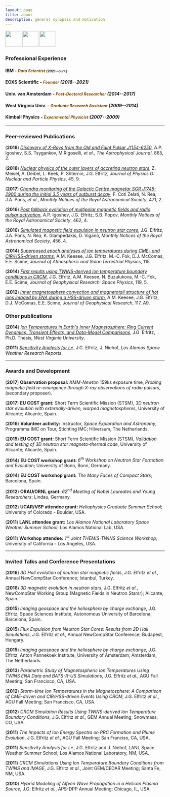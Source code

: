 ```yaml
---
layout: page
title: about
description: general synopsis and motivation
---
```


<a href="https://www.linkedin.com/in/justinelfritz/"><img src="https://mag06.github.io/linkedin_circ.svg" width="50" height="50"></a> <a href="https://www.researchgate.net/profile/Justin_Elfritz"><img src="https://mag06.github.io/ResearchGate2.png" width="50" height="50"></a> <a href="https://scholar.google.com/citations?user=TikZtJcAAAAJ&hl=en"><img src="https://mag06.github.io/google_cite1.png" width="50" height="50"></a> 

### Professional Experience

#### IBM - <span style="font-size:0.9em; font-style:italic; color:#804d00">Data Scientist</span> <span style="font-size:0.75em; font-style:italic">(2021--curr.)</span>

#### EOXS Scientific - <span style="font-size:0.9em; font-style:italic; color:#804d00">Founder</span> <span style="font-size=0.75em; font-style:italic">(2018--2021)</span>

#### Univ. van Amsterdam - <span style="font-size:0.9em; color:#804d00; font-style:italic">Post-Doctoral Researcher</span> <span style="font-size=0.75em; font-style:italic"> (2014--2017) </span>

#### West Virginia Univ. - <span style="font-size:0.9em; color:#804d00; font-style:italic">Graduate Research Assistant</span> <span style="font-size=0.75em; font-style:italic"> (2009--2014) </span>

#### Kimball Physics - <span style="font-size:0.9em; color:#804d00; font-style:italic">Experimental Physicist</span> <span style="font-size=0.75em; font-style:italic"> (2007--2009) </span>

---

### Peer-reviewed Publications

(**2018**) [*Discovery of X-Rays from the Old and Faint Pulsar J1154-6250*](https://ui.adsabs.harvard.edu/abs/2018ApJ...865..116I), A.P. Igoshev, S.S. Tsygankov, M.Rigoselli, *et al.*, *The Astrophysical Journal*, 865, 2.

(**2018**) [*Nuclear physics of the outer layers of accreting neutron stars*](https://ui.adsabs.harvard.edu/abs/2018JPhG...45i3001M), Z. Meisel, A. Deibel, L. Keek, P. Shternin, J.G. Elfritz, *Journal of Physics G: Nuclear and Particle Physics*, 45, 9. 

(**2017**) [*Chandra monitoring of the Galactic Centre magnetar SGR J1745-2900 during the initial 3.5 years of outburst decay*](https://ui.adsabs.harvard.edu/abs/2017MNRAS.471.1819C), F. Coti Zelati, N. Rea, J.A. Pons, *et al.*, *Monthly Notices of the Royal Astronomical Society*, 471, 2.

(**2016**) [*Post fallback evolution of multipolar magnetic fields and radio pulsar activation*](https://ui.adsabs.harvard.edu/abs/2016MNRAS.462.3689I), A.P. Igoshev, J.G. Elfritz, S.B. Popov, *Monthly Notices of the Royal Astronomical Society*, 462, 4.

(**2016**) [*Simulated magnetic field expulsion in neutron star cores*](https://ui.adsabs.harvard.edu/abs/2016MNRAS.456.4461E), J.G. Elfritz, J.A. Pons, N. Rea, K. Glampedakis, D. Viganò, *Monthly Notices of the Royal Astronomical Society*, 456, 4.

(**2014**) [*Superposed epoch analyses of ion temperatures during CME- and CIR/HSS-driven storms*](https://ui.adsabs.harvard.edu/abs/2014JASTP.115...67K), A.M. Keesee, J.G. Elfritz, M.-C. Fok, D.J. McComas, E.E. Scime, *Journal of Atmospheric and Solar-Terrestrial Physics*, 115. 

(**2014**) [*First results using TWINS-derived ion temperature boundary conditions in CRCM*](https://ui.adsabs.harvard.edu/abs/2014JGRA..119.3345E), J.G. Elfritz, A.M. Keesee, N. Buzulukova, M.-C. Fok, E.E. Scime, *Journal of Geophysical Research: Space Physics*, 119, 5.

(**2012**) [*Inner magnetosphere convection and magnetotail structure of hot ions imaged by ENA during a HSS-driven storm*](https://ui.adsabs.harvard.edu/abs/2012JGRA..117.0L06K), A.M. Keesee, J.G. Elfritz, D.J. McComas, E.E. Scime, *Journal of Geophysical Research*, 117, A9.

### Other publications

(**2014**) [*Ion Temperatures in Earth's Inner Magnetosphere: Ring Current Dynamics, Transient Effects, and Data-Model Comparisons*](https://researchrepository.wvu.edu/etd/563/), J.G. Elfritz, Ph.D. Thesis, *West Virginia University*. 

(**2011**) [*Sensitivity Analysis for L\**](https://www.lanl.gov/projects/national-security-education-center/space-earth-center/space-weather-school/papers-reports.php), J.G. Elfritz, J. Niehof, *Los Alamos Space Weather Research Reports*. 

---

### Awards and Development

(**2017**) **Observation proposal:** *XMM-Newton* 159ks exposure time, *Probing magnetic field re-emergence through X-ray observations of radio pulsars*, (secondary proposer).   

(**2017**) **EU COST grant:** Short Term Scientific Mission (STSM), *3D neutron star evolution with externally-driven, warped magnetospheres*, University of Alicante; Alicante, Spain. 

(**2016**) **Volunteer activity:** Instructor, *Space Exploration and Astronomy*, Programma IMC on Tour, Stichting IMC; Hilversum, The Netherlands.

(**2015**) **EU COST grant:** Short Term Scientific Mission (STSM), *Validation and testing of 3D neutron star magneto-thermal code*, University of Alicante; Alicante, Spain.

(**2014**) **EU COST workshop grant:** *6<sup>th</sup> Workshop on Neutron Star Formation and Evolution*; University of Bonn, Bonn, Germany.

(**2014**) **EU COST workshop grant:** *The Many Faces of Compact Stars*; Barcelona, Spain.

(**2012**) **ORAU/ORNL grant:** *62<sup>nd</sup> Meeting of Nobel Laureates and Young Researchers*; Lindau, Germany.

(**2012**) **UCAR/VSP attendee grant:** *Heliophysics Graduate Summer School*; University of Colorado - Boulder, USA.

(**2011**) **LANL attendee grant:** *Los Alamos National Laboratory Space Weather Summer School*; Los Alamos National Lab, USA.

(**2011**) **Workshop attendee:** *1<sup>st</sup> Joint THEMIS-TWINS Science Workshop*; University of California - Los Angeles, USA.

---

### Invited Talks and Conference Presentations

(**2016**) *3D Hall evolution of neutron star magnetic fields*, J.G. Elfritz *et al.*, Annual NewCompStar Conference; Istanbul, Turkey.

(**2016**) *3D magnetic evolution in neutron stars*, J.G. Elfritz *et al.*, NewCompStar Working Group (Magnetic Fields in Neutron Starsr); Alicante, Spain.

(**2015**) *Imaging geospace and the heliosphere by charge exchange*, J.G. Elfritz, Space Sciences Institute, Autonomous University of Barcelona; Barcelona, Spain.

(**2015**) *Flux Expulsion from Neutron Star Cores: Results from 2D Hall Simulations*, J.G. Elfritz *et al.*, Annual NewCompStar Conference; Budapest, Hungary.

(**2015**) *Imaging geospace and the heliosphere by charge exchange*, J.G. Elfritz, Anton Pannekoek Institute, University of Amsterdam; Amsterdam, The Netherlands.

(**2013**) *Parametric Study of Magnetospheric Ion Temperatures Using TWINS ENA Data and BATS-R-US Simulations*, J.G. Elfritz *et al.*, AGU Fall Meeting; San Francisco, CA, USA.

(**2012**) *Storm-time Ion Temperatures in the Magnetosphere: A Comparison of CME-driven and CIR/HSS-driven Events Using CRCM*, J.G. Elfritz *et al.*, AGU Fall Meeting; San Francisco, CA, USA.

(**2012**) *CRCM Simulation Results Using TWINS-derived Ion Temperature Boundary Conditions*, J.G. Elfritz *et al.*, GEM Annual Meeting; Snowmass, CO, USA.

(**2011**) *The Impacts of Ion Energy Spectra on PRC Formation and Plume Evolution*, J.G. Elfritz *et al.*, AGU Fall Meeting; San Franciso, CA, USA.

(**2011**) *Sensitivity Analysis for L\**, J.G. Elfritz and J. Niehof, LANL Space Weather Summer School; Los Alamos National Laboratory, NM, USA.

(**2011**) *CRCM Simulations Using Ion Temperature Boundary Conditions from TWINS and IMAGE*, J.G. Elfritz *et al.*, Joint GEM/CEDAR Meeting; Santa Fe, NM, USA.

(**2010**) *Hybrid Modeling of Alfvén Wave Propagation in a Helicon Plasma Source*, J.G. Elfritz *et al.*, APS-DPP Annual Meeting; Chicago, IL, USA.